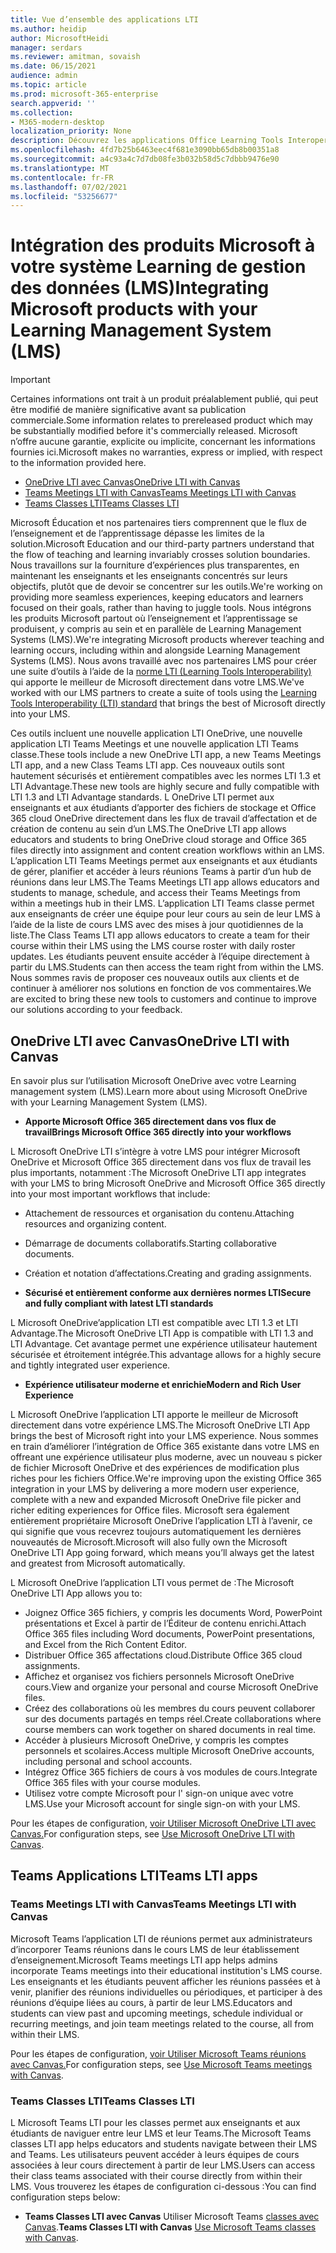 ```yaml
---
title: Vue d’ensemble des applications LTI
ms.author: heidip
author: MicrosoftHeidi
manager: serdars
ms.reviewer: amitman, sovaish
ms.date: 06/15/2021
audience: admin
ms.topic: article
ms.prod: microsoft-365-enterprise
search.appverid: ''
ms.collection:
- M365-modern-desktop
localization_priority: None
description: Découvrez les applications Office Learning Tools Interoperability (LTI) dans M365 et comment ils aideront les enseignants lors de l’intégration d’applications Office à leur système de gestion Learning (LMS).
ms.openlocfilehash: 4fd7b25b6463eec4f681e3090bb65db8b00351a8
ms.sourcegitcommit: a4c93a4c7d7db08fe3b032b58d5c7dbbb9476e90
ms.translationtype: MT
ms.contentlocale: fr-FR
ms.lasthandoff: 07/02/2021
ms.locfileid: "53256677"
---
```

# <a name="integrating-microsoft-products-with-your-learning-management-system-lms"></a><span data-ttu-id="cfc49-103">Intégration des produits Microsoft à votre système Learning de gestion des données (LMS)</span><span class="sxs-lookup"><span data-stu-id="cfc49-103">Integrating Microsoft products with your Learning Management System (LMS)</span></span>

> [!IMPORTANT]
> <span data-ttu-id="cfc49-104">Certaines informations ont trait à un produit préalablement publié, qui peut être modifié de manière significative avant sa publication commerciale.</span><span class="sxs-lookup"><span data-stu-id="cfc49-104">Some information relates to prereleased product which may be substantially modified before it's commercially released.</span></span> <span data-ttu-id="cfc49-105">Microsoft n’offre aucune garantie, explicite ou implicite, concernant les informations fournies ici.</span><span class="sxs-lookup"><span data-stu-id="cfc49-105">Microsoft makes no warranties, express or implied, with respect to the information provided here.</span></span>

- [<span data-ttu-id="cfc49-106">OneDrive LTI avec Canvas</span><span class="sxs-lookup"><span data-stu-id="cfc49-106">OneDrive LTI with Canvas</span></span>](#onedrive-lti-with-canvas)
- [<span data-ttu-id="cfc49-107">Teams Meetings LTI with Canvas</span><span class="sxs-lookup"><span data-stu-id="cfc49-107">Teams Meetings LTI with Canvas</span></span>](#teams-meetings-lti-with-canvas)
- [<span data-ttu-id="cfc49-108">Teams Classes LTI</span><span class="sxs-lookup"><span data-stu-id="cfc49-108">Teams Classes LTI</span></span>](#teams-classes-lti)

<span data-ttu-id="cfc49-109">Microsoft Éducation et nos partenaires tiers comprennent que le flux de l’enseignement et de l’apprentissage dépasse les limites de la solution.</span><span class="sxs-lookup"><span data-stu-id="cfc49-109">Microsoft Education and our third-party partners understand that the flow of teaching and learning invariably crosses solution boundaries.</span></span> <span data-ttu-id="cfc49-110">Nous travaillons sur la fourniture d’expériences plus transparentes, en maintenant les enseignants et les enseignants concentrés sur leurs objectifs, plutôt que de devoir se concentrer sur les outils.</span><span class="sxs-lookup"><span data-stu-id="cfc49-110">We're working on providing more seamless experiences, keeping educators and learners focused on their goals, rather than having to juggle tools.</span></span> <span data-ttu-id="cfc49-111">Nous intégrons les produits Microsoft partout où l’enseignement et l’apprentissage se produisent, y compris au sein et en parallèle de Learning Management Systems (LMS).</span><span class="sxs-lookup"><span data-stu-id="cfc49-111">We're integrating Microsoft products wherever teaching and learning occurs, including within and alongside Learning Management Systems (LMS).</span></span> <span data-ttu-id="cfc49-112">Nous avons travaillé avec nos partenaires LMS pour créer une suite d’outils à l’aide de la [norme LTI (Learning Tools Interoperability)](https://www.imsglobal.org/activity/learning-tools-interoperability) qui apporte le meilleur de Microsoft directement dans votre LMS.</span><span class="sxs-lookup"><span data-stu-id="cfc49-112">We've worked with our LMS partners to create a suite of tools using the [Learning Tools Interoperability (LTI) standard](https://www.imsglobal.org/activity/learning-tools-interoperability) that brings the best of Microsoft directly into your LMS.</span></span>

<span data-ttu-id="cfc49-113">Ces outils incluent une nouvelle application LTI OneDrive, une nouvelle application LTI Teams Meetings et une nouvelle application LTI Teams classe.</span><span class="sxs-lookup"><span data-stu-id="cfc49-113">These tools include a new OneDrive LTI app, a new Teams Meetings LTI app, and a new Class Teams LTI app.</span></span> <span data-ttu-id="cfc49-114">Ces nouveaux outils sont hautement sécurisés et entièrement compatibles avec les normes LTI 1.3 et LTI Advantage.</span><span class="sxs-lookup"><span data-stu-id="cfc49-114">These new tools are highly secure and fully compatible with LTI 1.3 and LTI Advantage standards.</span></span> <span data-ttu-id="cfc49-115">L OneDrive LTI permet aux enseignants et aux étudiants d’apporter des fichiers de stockage et Office 365 cloud OneDrive directement dans les flux de travail d’affectation et de création de contenu au sein d’un LMS.</span><span class="sxs-lookup"><span data-stu-id="cfc49-115">The OneDrive LTI app allows educators and students to bring OneDrive cloud storage and Office 365 files directly into assignment and content creation workflows within an LMS.</span></span> <span data-ttu-id="cfc49-116">L’application LTI Teams Meetings permet aux enseignants et aux étudiants de gérer, planifier et accéder à leurs réunions Teams à partir d’un hub de réunions dans leur LMS.</span><span class="sxs-lookup"><span data-stu-id="cfc49-116">The Teams Meetings LTI app allows educators and students to manage, schedule, and access their Teams Meetings from within a meetings hub in their LMS.</span></span> <span data-ttu-id="cfc49-117">L’application LTI Teams classe permet aux enseignants de créer une équipe pour leur cours au sein de leur LMS à l’aide de la liste de cours LMS avec des mises à jour quotidiennes de la liste.</span><span class="sxs-lookup"><span data-stu-id="cfc49-117">The Class Teams LTI app allows educators to create a team for their course within their LMS using the LMS course roster with daily roster updates.</span></span> <span data-ttu-id="cfc49-118">Les étudiants peuvent ensuite accéder à l’équipe directement à partir du LMS.</span><span class="sxs-lookup"><span data-stu-id="cfc49-118">Students can then access the team right from within the LMS.</span></span> <span data-ttu-id="cfc49-119">Nous sommes ravis de proposer ces nouveaux outils aux clients et de continuer à améliorer nos solutions en fonction de vos commentaires.</span><span class="sxs-lookup"><span data-stu-id="cfc49-119">We are excited to bring these new tools to customers and continue to improve our solutions according to your feedback.</span></span>

## <a name="onedrive-lti-with-canvas"></a><span data-ttu-id="cfc49-120">OneDrive LTI avec Canvas</span><span class="sxs-lookup"><span data-stu-id="cfc49-120">OneDrive LTI with Canvas</span></span>

<span data-ttu-id="cfc49-121">En savoir plus sur l’utilisation Microsoft OneDrive avec votre Learning management system (LMS).</span><span class="sxs-lookup"><span data-stu-id="cfc49-121">Learn more about using Microsoft OneDrive with your Learning Management System (LMS).</span></span>

- <span data-ttu-id="cfc49-122">**Apporte Microsoft Office 365 directement dans vos flux de travail**</span><span class="sxs-lookup"><span data-stu-id="cfc49-122">**Brings Microsoft Office 365 directly into your workflows**</span></span>

<span data-ttu-id="cfc49-123">L Microsoft OneDrive LTI s’intègre à votre LMS pour intégrer Microsoft OneDrive et Microsoft Office 365 directement dans vos flux de travail les plus importants, notamment :</span><span class="sxs-lookup"><span data-stu-id="cfc49-123">The Microsoft OneDrive LTI app integrates with your LMS to bring Microsoft OneDrive and Microsoft Office 365 directly into your most important workflows that include:</span></span>

- <span data-ttu-id="cfc49-124">Attachement de ressources et organisation du contenu.</span><span class="sxs-lookup"><span data-stu-id="cfc49-124">Attaching resources and organizing content.</span></span>
- <span data-ttu-id="cfc49-125">Démarrage de documents collaboratifs.</span><span class="sxs-lookup"><span data-stu-id="cfc49-125">Starting collaborative documents.</span></span>
- <span data-ttu-id="cfc49-126">Création et notation d’affectations.</span><span class="sxs-lookup"><span data-stu-id="cfc49-126">Creating and grading assignments.</span></span>

- <span data-ttu-id="cfc49-127">**Sécurisé et entièrement conforme aux dernières normes LTI**</span><span class="sxs-lookup"><span data-stu-id="cfc49-127">**Secure and fully compliant with latest LTI standards**</span></span>

<span data-ttu-id="cfc49-128">L Microsoft OneDrive’application LTI est compatible avec LTI 1.3 et LTI Advantage.</span><span class="sxs-lookup"><span data-stu-id="cfc49-128">The Microsoft OneDrive LTI App is compatible with LTI 1.3 and LTI Advantage.</span></span> <span data-ttu-id="cfc49-129">Cet avantage permet une expérience utilisateur hautement sécurisée et étroitement intégrée.</span><span class="sxs-lookup"><span data-stu-id="cfc49-129">This advantage allows for a highly secure and tightly integrated user experience.</span></span>

- <span data-ttu-id="cfc49-130">**Expérience utilisateur moderne et enrichie**</span><span class="sxs-lookup"><span data-stu-id="cfc49-130">**Modern and Rich User Experience**</span></span>

<span data-ttu-id="cfc49-131">L Microsoft OneDrive l’application LTI apporte le meilleur de Microsoft directement dans votre expérience LMS.</span><span class="sxs-lookup"><span data-stu-id="cfc49-131">The Microsoft OneDrive LTI App brings the best of Microsoft right into your LMS experience.</span></span> <span data-ttu-id="cfc49-132">Nous sommes en train d’améliorer l’intégration de Office 365 existante dans votre LMS en offreant une expérience utilisateur plus moderne, avec un nouveau s picker de fichier Microsoft OneDrive et des expériences de modification plus riches pour les fichiers Office.</span><span class="sxs-lookup"><span data-stu-id="cfc49-132">We're improving upon the existing Office 365 integration in your LMS by delivering a more modern user experience, complete with a new and expanded Microsoft OneDrive file picker and richer editing experiences for Office files.</span></span> <span data-ttu-id="cfc49-133">Microsoft sera également entièrement propriétaire Microsoft OneDrive l’application LTI à l’avenir, ce qui signifie que vous recevrez toujours automatiquement les dernières nouveautés de Microsoft.</span><span class="sxs-lookup"><span data-stu-id="cfc49-133">Microsoft will also fully own the Microsoft OneDrive LTI App going forward, which means you’ll always get the latest and greatest from Microsoft automatically.</span></span>

<span data-ttu-id="cfc49-134">L Microsoft OneDrive l’application LTI vous permet de :</span><span class="sxs-lookup"><span data-stu-id="cfc49-134">The Microsoft OneDrive LTI App allows you to:</span></span>

- <span data-ttu-id="cfc49-135">Joignez Office 365 fichiers, y compris les documents Word, PowerPoint présentations et Excel à partir de l’Éditeur de contenu enrichi.</span><span class="sxs-lookup"><span data-stu-id="cfc49-135">Attach Office 365 files including Word documents, PowerPoint presentations, and Excel from the Rich Content Editor.</span></span>
- <span data-ttu-id="cfc49-136">Distribuer Office 365 affectations cloud.</span><span class="sxs-lookup"><span data-stu-id="cfc49-136">Distribute Office 365 cloud assignments.</span></span>
- <span data-ttu-id="cfc49-137">Affichez et organisez vos fichiers personnels Microsoft OneDrive cours.</span><span class="sxs-lookup"><span data-stu-id="cfc49-137">View and organize your personal and course Microsoft OneDrive files.</span></span>
- <span data-ttu-id="cfc49-138">Créez des collaborations où les membres du cours peuvent collaborer sur des documents partagés en temps réel.</span><span class="sxs-lookup"><span data-stu-id="cfc49-138">Create collaborations where course members can work together on shared documents in real time.</span></span>
- <span data-ttu-id="cfc49-139">Accéder à plusieurs Microsoft OneDrive, y compris les comptes personnels et scolaires.</span><span class="sxs-lookup"><span data-stu-id="cfc49-139">Access multiple Microsoft OneDrive accounts, including personal and school accounts.</span></span>
- <span data-ttu-id="cfc49-140">Intégrez Office 365 fichiers de cours à vos modules de cours.</span><span class="sxs-lookup"><span data-stu-id="cfc49-140">Integrate Office 365 files with your course modules.</span></span>
- <span data-ttu-id="cfc49-141">Utilisez votre compte Microsoft pour l' sign-on unique avec votre LMS.</span><span class="sxs-lookup"><span data-stu-id="cfc49-141">Use your Microsoft account for single sign-on with your LMS.</span></span>

<span data-ttu-id="cfc49-142">Pour les étapes de configuration, [voir Utiliser Microsoft OneDrive LTI avec Canvas.](use-onedrive-with-lms.md)</span><span class="sxs-lookup"><span data-stu-id="cfc49-142">For configuration steps, see [Use Microsoft OneDrive LTI with Canvas](use-onedrive-with-lms.md).</span></span>

## <a name="teams-lti-apps"></a><span data-ttu-id="cfc49-143">Teams Applications LTI</span><span class="sxs-lookup"><span data-stu-id="cfc49-143">Teams LTI apps</span></span>

### <a name="teams-meetings-lti-with-canvas"></a><span data-ttu-id="cfc49-144">Teams Meetings LTI with Canvas</span><span class="sxs-lookup"><span data-stu-id="cfc49-144">Teams Meetings LTI with Canvas</span></span>

<span data-ttu-id="cfc49-145">Microsoft Teams l’application LTI de réunions permet aux administrateurs d’incorporer Teams réunions dans le cours LMS de leur établissement d’enseignement.</span><span class="sxs-lookup"><span data-stu-id="cfc49-145">Microsoft Teams meetings LTI app helps admins incorporate Teams meetings into their educational institution's LMS course.</span></span> <span data-ttu-id="cfc49-146">Les enseignants et les étudiants peuvent afficher les réunions passées et à venir, planifier des réunions individuelles ou périodiques, et participer à des réunions d’équipe liées au cours, à partir de leur LMS.</span><span class="sxs-lookup"><span data-stu-id="cfc49-146">Educators and students can view past and upcoming meetings, schedule individual or recurring meetings, and join team meetings related to the course, all from within their LMS.</span></span>

<span data-ttu-id="cfc49-147">Pour les étapes de configuration, [voir Utiliser Microsoft Teams réunions avec Canvas.](teams-meetings-with-canvas.md)</span><span class="sxs-lookup"><span data-stu-id="cfc49-147">For configuration steps, see [Use Microsoft Teams meetings with Canvas](teams-meetings-with-canvas.md).</span></span>

### <a name="teams-classes-lti"></a><span data-ttu-id="cfc49-148">Teams Classes LTI</span><span class="sxs-lookup"><span data-stu-id="cfc49-148">Teams Classes LTI</span></span>

<span data-ttu-id="cfc49-149">L Microsoft Teams LTI pour les classes permet aux enseignants et aux étudiants de naviguer entre leur LMS et leur Teams.</span><span class="sxs-lookup"><span data-stu-id="cfc49-149">The Microsoft Teams classes LTI app helps educators and students navigate between their LMS and Teams.</span></span> <span data-ttu-id="cfc49-150">Les utilisateurs peuvent accéder à leurs équipes de cours associées à leur cours directement à partir de leur LMS.</span><span class="sxs-lookup"><span data-stu-id="cfc49-150">Users can access their class teams associated with their course directly from within their LMS.</span></span> <span data-ttu-id="cfc49-151">Vous trouverez les étapes de configuration ci-dessous :</span><span class="sxs-lookup"><span data-stu-id="cfc49-151">You can find configuration steps below:</span></span>

- <span data-ttu-id="cfc49-152">**Teams Classes LTI avec Canvas** Utiliser Microsoft Teams [classes avec Canvas](teams-classes-with-canvas.md).</span><span class="sxs-lookup"><span data-stu-id="cfc49-152">**Teams Classes LTI with Canvas** [Use Microsoft Teams classes with Canvas](teams-classes-with-canvas.md).</span></span>
